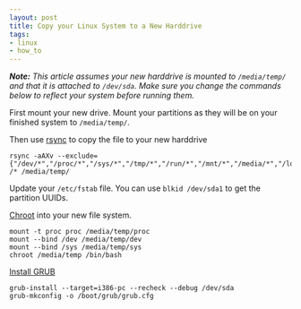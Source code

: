 ```yaml
---
layout: post
title: Copy your Linux System to a New Harddrive
tags:
- linux
- how_to
---
```


_**Note:** This article assumes your new harddrive is mounted to `/media/temp/`
and that it is attached to `/dev/sda`.  Make sure you change the commands below 
to reflect your system before running them._

First mount your new drive.  Mount your partitions as they will be on your finished system to `/media/temp/`.

Then use [rsync][1] to copy the file to your new harddrive

	rsync -aAXv --exclude={"/dev/*","/proc/*","/sys/*","/tmp/*","/run/*","/mnt/*","/media/*","/lost+found"} /* /media/temp/
	

Update your `/etc/fstab` file.  You can use `blkid /dev/sda1` to get the partition UUIDs. 

	
[Chroot][2] into your new file system.

	mount -t proc proc /media/temp/proc
	mount --bind /dev /media/temp/dev
	mount --bind /sys /media/temp/sys
	chroot /media/temp /bin/bash


[Install GRUB][3]

	grub-install --target=i386-pc --recheck --debug /dev/sda
	grub-mkconfig -o /boot/grub/grub.cfg



[1]: https://wiki.archlinux.org/index.php/full_system_backup_with_rsync "Full system backup with rsync"
[2]: https://wiki.debian.org/chroot "debian chroot"
[3]: https://wiki.archlinux.org/index.php/GRUB#Install_to_disk "GRUB -- Install to disk"